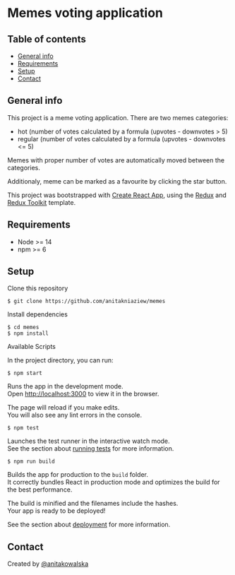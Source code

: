 # Memes voting application

## Table of contents

- [General info](#general-info)
- [Requirements](#requirements)
- [Setup](#setup)
- [Contact](#contact)

## General info

This project is a meme voting application. There are two memes categories:

- hot (number of votes calculated by a formula (upvotes - downvotes > 5)
- regular (number of votes calculated by a formula (upvotes - downvotes <= 5)

Memes with proper number of votes are automatically moved between the categories.

Additionaly, meme can be marked as a favourite by clicking the star button.

This project was bootstrapped with [Create React App](https://github.com/facebook/create-react-app), using the [Redux](https://redux.js.org/) and [Redux Toolkit](https://redux-toolkit.js.org/) template.

## Requirements

- Node >= 14
- npm >= 6

## Setup

Clone this repository

```
$ git clone https://github.com/anitakniaziew/memes
```

Install dependencies

```
$ cd memes
$ npm install
```

Available Scripts

In the project directory, you can run:

```
$ npm start
```

Runs the app in the development mode.<br />
Open [http://localhost:3000](http://localhost:3000) to view it in the browser.

The page will reload if you make edits.<br />
You will also see any lint errors in the console.

```
$ npm test
```

Launches the test runner in the interactive watch mode.<br />
See the section about [running tests](https://facebook.github.io/create-react-app/docs/running-tests) for more information.

```
$ npm run build
```

Builds the app for production to the `build` folder.<br />
It correctly bundles React in production mode and optimizes the build for the best performance.

The build is minified and the filenames include the hashes.<br />
Your app is ready to be deployed!

See the section about [deployment](https://facebook.github.io/create-react-app/docs/deployment) for more information.

## Contact

Created by [@anitakowalska](https://www.kowalska.dev/)
